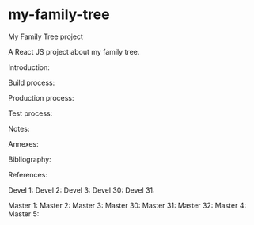 # my-family-tree
My Family Tree project

A React JS project about my family tree.

Introduction:

Build process:

Production process:

Test process:

Notes:

Annexes:

Bibliography:

References:

Devel 1:
Devel 2:
Devel 3:
Devel 30:
Devel 31:

Master 1:
Master 2:
Master 3:
Master 30:
Master 31:
Master 32:
Master 4:
Master 5:
